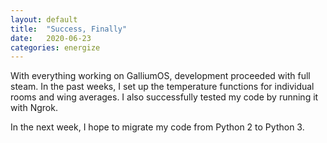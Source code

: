 ```yaml
---
layout: default
title:  "Success, Finally"
date:   2020-06-23
categories: energize
---
```


With everything working on GalliumOS, development proceeded with full steam. In
 the past weeks, I set up the temperature functions for individual rooms and
 wing averages. I also successfully tested my code by running it with Ngrok.

In the next week, I hope to migrate my code from Python 2 to Python 3.
